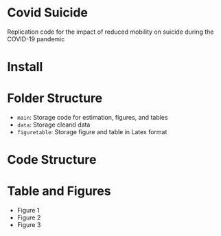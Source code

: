# Covid Suicide
Replication code for the impact of reduced mobility on suicide during the COVID-19 pandemic

# Install

# Folder Structure
- ```main```: Storage code for estimation, figures, and tables
- ```data```: Storage cleand data
- ```figuretable```: Storage figure and table in Latex format

# Code Structure

# Table and Figures
- Figure 1 
- Figure 2
- Figure 3 
